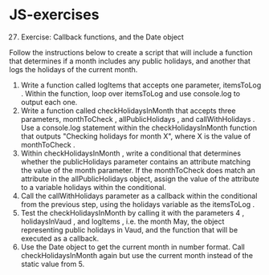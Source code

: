 # JS-exercises

27. Exercise: Callback functions, and the Date object

Follow the instructions below to create a script that will include a function that determines if a month includes any public holidays, and another that logs the holidays of the current month.
  1. Write a function called logItems that accepts one parameter, itemsToLog . Within the function, loop over itemsToLog and use console.log to output each one.
  2. Write a function called checkHolidaysInMonth that accepts three parameters, monthToCheck , allPublicHolidays , and callWithHolidays . Use a console.log statement within the checkHolidaysInMonth function that outputs "Checking
holidays for month X", where X is the value of monthToCheck .
  3. Within checkHolidaysInMonth , write a conditional that determines whether the publicHolidays parameter contains an
attribute matching the value of the month parameter. If the monthToCheck does match an attribute in the allPublicHolidays object, assign the value of the attribute to a variable holidays within the conditional.
  4. Call the callWithHolidays parameter as a callback within the conditional from the previous step, using the holidays variable as the itemsToLog .
  5. Test the checkHolidaysInMonth by calling it with the parameters 4 , holidaysInVaud , and logItems , i.e. the month May, the object representing public holidays in Vaud, and the function that will be executed as a callback.
  6. Use the Date object to get the current month in number format. Call checkHolidaysInMonth again but use the current month instead of the static value from 5.
